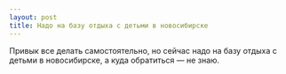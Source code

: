 ```yaml
---
layout: post 
title: Надо на базу отдыха с детьми в новосибирске 
--- 
```

Привык все делать самостоятельно, но сейчас надо на базу отдыха с детьми в новосибирске, а куда обратиться — не знаю.